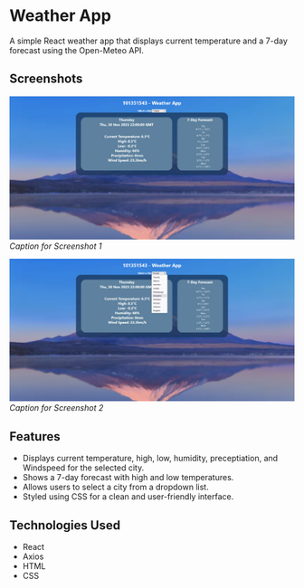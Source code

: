 # Weather App

A simple React weather app that displays current temperature and a 7-day forecast using the Open-Meteo API.

## Screenshots

![Screenshot 1](screenshots/screenshot_1.png)
*Caption for Screenshot 1*

![Screenshot 2](screenshots/screenshot_2.png)
*Caption for Screenshot 2*

## Features

- Displays current temperature, high, low, humidity, preceptiation, and Windspeed for the selected city.
- Shows a 7-day forecast with high and low temperatures.
- Allows users to select a city from a dropdown list.
- Styled using CSS for a clean and user-friendly interface.

## Technologies Used

- React
- Axios
- HTML
- CSS
